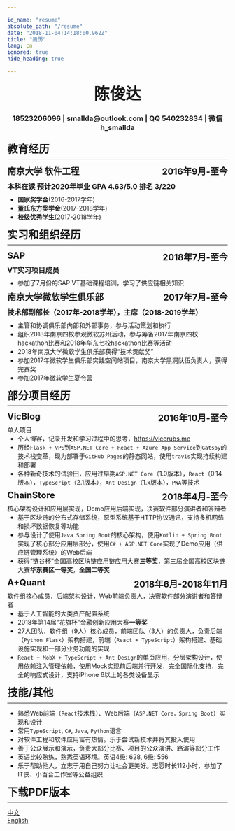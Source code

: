 ```yaml
---

id_name: "resume"
absolute_path: "/resume"
date: "2018-11-04T14:18:00.962Z"
title: "简历"
lang: cn
ignored: true
hide_heading: true

---
```


<style>


.resume h1, h2, h3 {
    border-bottom-width: 0 !important;
        margin: 8px 0;
}

.resume h1 {
    font-size: 24px;
    margin: 12px 0;
    padding-bottom: 0.3em;
    border-bottom-width: 1px !important;
    border-bottom-style: solid;
}
.resume h2 {
    font-size: 20px;

}

.resume h3{
    font-size: 16px;

}
.resume ul {
    margin: 0px;
}
.resume p {
    margin: 0px;
}
.resume .right { float: right}
.resume .contact {
    margin: 20px 0;
    text-align: center;
}
.resume .name {
    font-size: 36px;
    border-bottom: none;
    padding: 0;
    text-align: center;
}
.resume .avatar {
    float: right;
    height: 100px;
    margin: 0px;
}

</style>

<div class="resume">
<div>

<h1 class="name">
陈俊达
</h1>

<h3 class="contact">18523206096 | smallda@outlook.com | QQ 540232834 | 微信 h_smallda

</h3>
</div>
</html>

# 教育经历

## 南京大学 软件工程 <span class="right">2016年9月-至今</span>

### 本科在读 预计2020年毕业 GPA 4.63/5.0 排名 3/220
- **国家奖学金**(2016-2017学年)
- **董氏东方奖学金**(2017-2018学年)
- **校级优秀学生**(2017-2018学年)

# 实习和组织经历

## SAP <span class="right">2018年7月-至今</span>
### VT实习项目成员

- 参加了7月份的SAP VT基础课程培训，学习了供应链相关知识

## 南京大学微软学生俱乐部 <span class="right">2017年7月-至今</span>
### 技术部副部长（2017年-2018学年），主席（2018-2019学年）
- 主管和协调俱乐部内部和外部事务，参与活动策划和执行
- 组织2018年南京四校参观微软苏州活动，参与筹备2017年南京四校hackathon比赛和2018年华东七校hackathon比赛等活动
- 2018年南京大学微软学生俱乐部获得“技术贡献奖”
- 参加2017年微软学生俱乐部实践空间站项目，南京大学黑洞队伍负责人，获得完赛奖
- 参加2017年微软学生夏令营

# 部分项目经历

## VicBlog <span class="right">2016年10月-至今</span>
单人项目
- 个人博客，记录开发和学习过程中的思考，https://viccrubs.me
- 历经`Flask + VPS`到`ASP.NET Core + React + Azure App Service`到`Gatsby`的技术栈变革，现为部署于`GitHub Pages`的静态网站，使用`travis`实现持续构建和部署
- 各种新奇技术的试验田，应用过早期`ASP.NET Core`（1.0版本），`React`（0.14版本），`TypeScript`（2.1版本），`Ant Design`（1.x版本），`PWA`等技术

## ChainStore <span class="right">2018年4月-至今</span>
核心架构设计和应用层实现，Demo应用后端实现，决赛软件部分演讲者和答辩者
- 基于区块链的分布式存储系统，原型系统基于HTTP协议通讯，支持多机网络和损坏数据恢复等功能
- 参与设计了使用`Java Spring Boot`的核心架构，使用`Kotlin + Spring Boot`实现了核心部分应用层部分，使用`C# + ASP.NET Core`实现了Demo应用（供应链管理系统）的Web后端
- 获得“链谷杯”全国高校区块链应用链应用大赛**三等奖**，第三届全国高校区块链大赛**华东赛区一等奖**，**全国二等奖**

## A+Quant <span class="right">2018年6月-2018年11月</span>
软件组核心成员，后端架构设计，Web前端负责人，决赛软件部分演讲者和答辩者
- 基于人工智能的大类资产配置系统
- 2018年第14届“花旗杯”金融创新应用大赛**一等奖**
- 27人团队，软件组（9人）核心成员，前端团队（3人）的负责人，负责后端（`Python Flask`）架构搭建，前端（`React + TypeScript`）架构搭建、基础设施实现和一部分业务功能的实现
- `React + MobX + TypeScript + Ant Design`的单页应用，分层架构设计，使用依赖注入管理依赖，使用Mock实现前后端并行开发，完全国际化支持，完全的响应式设计，支持iPhone 6以上的各类设备显示

# 技能/其他

- 熟悉Web前端（`React`技术栈）、Web后端（`ASP.NET Core，Spring Boot`）实现和设计
- 常用`TypeScript`, `C#`, `Java`, `Python`语言
- 对软件工程和软件应用富有热情。乐于尝试新技术并将其投入使用
- 善于公众展示和演示，负责大部分比赛、项目的公众演讲、路演等部分工作
- 英语比较熟练，熟悉英语环境。英语4级: 628, 6级: 556
- 乐于帮助他人，立志于用自己努力让社会更美好。志愿时长112小时，参加了IT侠、小百合工作室等公益组织

# 下载PDF版本

[中文](./chinese.pdf)

[English](./english.pdf)

</div>
